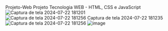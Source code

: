 Projeto-Web
Projeto Tecnologia WEB - HTML, CSS e JavaScript
![Captura de tela 2024-07-22 181201](https://github.com/user-attachments/assets/3a3fe935-dffc-40d6-b101-d7461255db31)
![![Captura de tela 2024-07-22 181256](https://github.com/user-attachments/assets/f9f8849a-b5a0-4650-b996-d946fc8d40d3)
Captura de tela 2024-07-22 181235](https://github.com/user-attachments/assets/8fff77ee-e871-4d1d-97bb-5b45db372d94)
![Captura de tela 2024-07-22 181256](https://github.com/user-attachments/assets/8bb098a0-7526-49ca-9559-9c4b09595e31)
![image](https://github.com/user-attachments/assets/2d338478-1760-4c05-a9b1-cd0edf887213)
